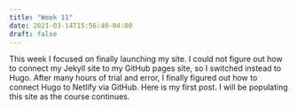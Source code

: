 ```yaml
---
title: "Week 11"
date: 2021-03-14T15:56:40-04:00
draft: false
---
```


This week I focused on finally launching my site. I could not figure out how to connect my Jekyll site to my GitHub pages site, so I switched instead to Hugo. After many hours of trial and error, I finally figured out how to connect Hugo to Netlify via GitHub. Here is my first post. I will be populating this site as the course continues.